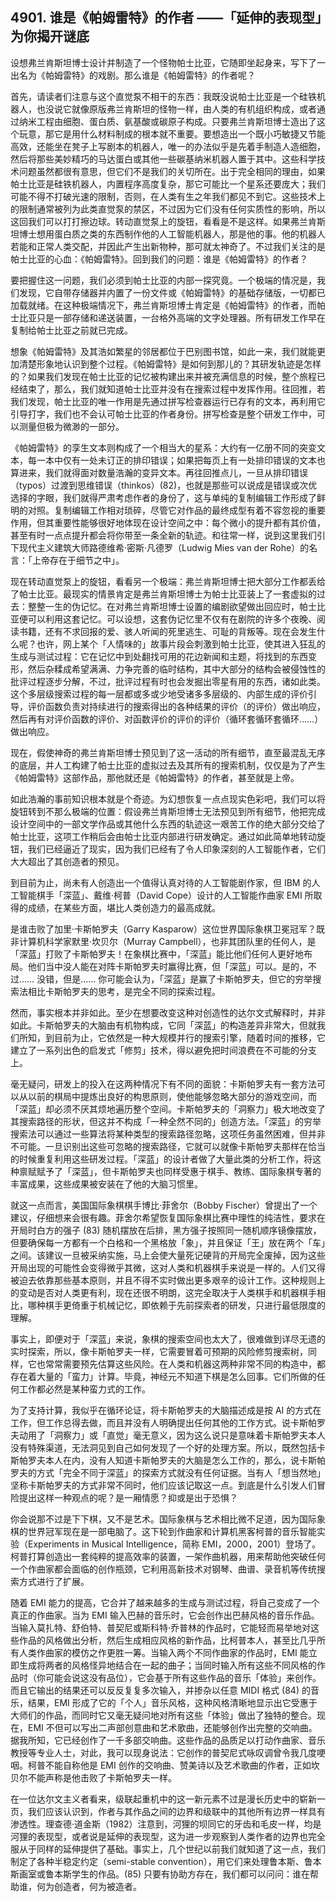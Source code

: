 ## 4901. 谁是《帕姆雷特》的作者 ——「延伸的表现型」为你揭开谜底

设想弗兰肯斯坦博士设计并制造了一个怪物帕士比亚，它随即坐起身来，写下了一出名为《帕姆雷特》的戏剧。那么谁是《帕姆雷特》的作者呢？

首先，请读者们注意与这个直觉泵不相干的东西：我既没说帕士比亚是一个硅铁机器人，也没说它就像原版弗兰肯斯坦的怪物一样，由人类的有机组织构成，或者通过纳米工程由细胞、蛋白质、氨基酸或碳原子构成。只要弗兰肯斯坦博士造出了这个玩意，那它是用什么材料制成的根本就不重要。要想造出一个既小巧敏捷又节能高效，还能坐在凳子上写剧本的机器人，唯一的办法似乎是先着手制造人造细胞，然后将那些美妙精巧的马达蛋白或其他一些碳基纳米机器人置于其中。这些科学技术问题虽然都很有意思，但它们不是我们的关切所在。出于完全相同的理由，如果帕士比亚是硅铁机器人，内置程序高度复杂，那它可能比一个星系还要庞大；我们可能不得不打破光速的限制，否则，在人类有生之年我们都见不到它。这些技术上的限制通常被列为此类直觉泵的禁区，不过因为它们没有任何实质性的影响，所以这回我们可以打打擦边球。转动直觉泵上的旋钮，看看是不是这样。如果弗兰肯斯坦博士想用蛋白质之类的东西制作他的人工智能机器人，那是他的事。他的机器人若能和正常人类交配，并因此产生出新物种，那可就太神奇了。不过我们关注的是帕士比亚的心血：《帕姆雷特》。回到我们的问题：谁是《帕姆雷特》的作者？

要把握住这一问题，我们必须到帕士比亚的内部一探究竟。一个极端的情况是，我们发现，它自带存储器并内置了一份文件或《帕姆雷特》的基础存储版，一切都已加载就绪。在这种极端情况下，弗兰肯斯坦博士肯定是《帕姆雷特》的作者，而帕士比亚只是一部存储和递送装置，一台格外高端的文字处理器。所有研发工作早在复制给帕士比亚之前就已完成。

想象《帕姆雷特》及其浩如繁星的邻居都位于巴别图书馆，如此一来，我们就能更加清楚形象地认识到整个过程。《帕姆雷特》是如何到那儿的？其研发轨迹是怎样的？如果我们发现在帕士比亚的记忆被构建出来并被充满信息的时候，整个旅程已经结束了，那么，我们就知道帕士比亚并没有在搜索过程中发挥作用。往回推，若我们发现，帕士比亚的唯一作用是先通过拼写检查器运行已存有的文本，再利用它引导打字，我们也不会认可帕士比亚的作者身份。拼写检查是整个研发工作中，可以测量但极为微渺的一部分。

《帕姆雷特》的孪生文本则构成了一个相当大的星系：大约有一亿册不同的突变文本，每一本中仅有一处未订正的排印错误；如果把每页上有一处排印错误的文本也算进来，我们就得面对数量浩瀚的变异文本。再往回推点儿，一旦从排印错误（typos）过渡到思维错误（thinkos）(82)，也就是那些可以说成是错误或次优选择的字眼，我们就得严肃考虑作者的身份了，这与单纯的复制编辑工作形成了鲜明的对照。复制编辑工作相对琐碎，尽管它对作品的最终成型有着不容忽视的重要作用，但其重要性能够很好地体现在设计空间之中：每个微小的提升都有其价值，甚至有时一点点提升都会将你带至一条全新的轨迹。和往常一样，说到这里我们引下现代主义建筑大师路德维希·密斯·凡德罗（Ludwig Mies van der Rohe）的名言：「上帝存在于细节之中」。

现在转动直觉泵上的旋钮，看看另一个极端：弗兰肯斯坦博士把大部分工作都丢给了帕士比亚。最现实的情景肯定是弗兰肯斯坦博士为帕士比亚装上了一套虚拟的过去：整整一生的伪记忆。在对弗兰肯斯坦博士设置的编剧欲望做出回应时，帕士比亚便可以利用这套记忆。可以设想，这套伪记忆里不仅有在剧院的许多个夜晚、阅读书籍，还有不求回报的爱、骇人听闻的死里逃生、可耻的背叛等。现在会发生什么呢？也许，网上某个「人情味的」故事片段会刺激到帕士比亚，使其进入狂乱的生成与测试过程：它在记忆中到处翻找可用的花边新闻和主题，将找到的东西变形，然后杂糅成希望满满、力争完善的临时结构，其中大部分的结构会被侵蚀性的批评过程逐步分解，不过，批评过程有时也会发掘出零星有用的东西，诸如此类。这个多层级搜索过程的每一层都或多或少地受诸多多层级的、内部生成的评价引导，评价函数负责对持续进行的搜索得出的各种结果的评价（的评价）做出响应，然后再有对评价函数的评价、对函数评价的评价的评价（循环套循环套循环……）做出响应。

现在，假使神奇的弗兰肯斯坦博士预见到了这一活动的所有细节，直至最混乱无序的底层，并人工构建了帕士比亚的虚拟过去及其所有的搜索机制，仅仅是为了产生《帕姆雷特》这部作品，那他就还是《帕姆雷特》的作者，甚至就是上帝。

如此浩瀚的事前知识根本就是个奇迹。为幻想恢复一点点现实色彩吧，我们可以将旋钮转到不那么极端的位置：假设弗兰肯斯坦博士无法预见到所有细节，他把完成设计空间中的一部文学作品或其他什么东西的轨迹这一艰苦工作的绝大部分交给了帕士比亚，这项工作稍后会由帕士比亚内部进行研发确定。通过如此简单地转动旋钮，我们已经逼近了现实，因为我们已经有了令人印象深刻的人工智能作者，它们大大超出了其创造者的预见。

到目前为止，尚未有人创造出一个值得认真对待的人工智能剧作家，但 IBM 的人工智能棋手「深蓝」、戴维·柯普（David Cope）设计的人工智能作曲家 EMI 所取得的成绩，在某些方面，堪比人类创造力的最高成就。

是谁击败了加里·卡斯帕罗夫（Garry Kasparow）这位世界国际象棋卫冕冠军？既非计算机科学家默里·坎贝尔（Murray Campbell），也非其团队里的任何人，是「深蓝」打败了卡斯帕罗夫！在象棋比赛中，「深蓝」能比他们任何人更好地布局。他们当中没人能在对阵卡斯帕罗夫时赢得比赛，但「深蓝」可以。是的，不过…… 没错，但是…… 你可能会认为，「深蓝」是赢了卡斯帕罗夫，但它的穷举搜索法相比卡斯帕罗夫的思考，是完全不同的探索过程。

然而，事实根本并非如此。至少在想要改变这种对创造性的达尔文式解释时，并非如此。卡斯帕罗夫的大脑由有机物构成，它同「深蓝」的构造差异非常大，但就我们所知，到目前为止，它依然是一种大规模并行的搜索引擎，随着时间的推移，它建立了一系列出色的启发式「修剪」技术，得以避免把时间浪费在不可能的分支上。

毫无疑问，研发上的投入在这两种情况下有不同的面貌：卡斯帕罗夫有一套方法可以从以前的棋局中提炼出良好的构思原则，使他能够忽略大部分的游戏空间，而「深蓝」却必须不厌其烦地遍历整个空间。卡斯帕罗夫的「洞察力」极大地改变了其搜索路径的形状，但这并不构成「一种全然不同的」创造方法。「深蓝」的穷举搜索法可以通过一些算法将某种类型的搜索路径忽略，这项任务虽然困难，但并非不可能。一旦识别出这些可忽略的搜索路径，它就可以就像卡斯帕罗夫那样在恰当的时候重复利用这些研发过程。「深蓝」的设计者做了大量此类的分析工作，将这种禀赋赋予了「深蓝」，但卡斯帕罗夫也同样受惠于棋手、教练、国际象棋专著的丰富成果，这些成果被安装在了他的大脑习惯里。

就这一点而言，美国国际象棋棋手博比·菲舍尔（Bobby Fischer）曾提出了一个建议，仔细想来会很有趣。菲舍尔希望恢复国际象棋比赛中理性的纯洁性，要求在开局时白方的强子 (83) 随机摆放在后排，黑方强子按照同一随机顺序镜像摆放，但要确保每一方都有一个白格和一个黑格放「象」，并且保证「王」放在两个「车」之间。该建议一旦被采纳实施，马上会使大量死记硬背的开局完全废掉，因为这些开局出现的可能性会变得微乎其微，这对人类和机器棋手来说是一样的。人们又得被迫去依靠那些基本原则，并且不得不实时做出更多艰辛的设计工作。这种规则上的变动是否对人类更有利，现在还很不明朗，这完全取决于人类棋手和机器棋手相比，哪种棋手更倚重于机械记忆，即依赖于先前探索者的研发，只进行最低限度的理解。

事实上，即便对于「深蓝」来说，象棋的搜索空间也太大了，很难做到详尽无遗的实时探索，所以，像卡斯帕罗夫一样，它需要冒着可预期的风险修剪搜索树，同样，它也常常需要预先估算这些风险。在人类和机器这两种非常不同的构造中，都存在着大量的「蛮力」计算。毕竟，神经元不知道下棋是怎么回事。它们所做的任何工作都必然是某种蛮力式的工作。

为了支持计算，我似乎在循环论证，将卡斯帕罗夫的大脑描述成是按 AI 的方式在工作，但工作总得去做，而且并没有人明确提出任何其他的工作方式。说卡斯帕罗夫动用了「洞察力」或「直觉」毫无意义，因为这么说只是意味着卡斯帕罗夫本人没有特殊渠道，无法洞见到自己如何发现了一个好的处理方案。所以，既然包括卡斯帕罗夫本人在内，没有人知道卡斯帕罗夫的大脑是怎么工作的，那么，说卡斯帕罗夫的方式「完全不同于深蓝」的探索方式就没有任何证据。当有人「想当然地」坚称卡斯帕罗夫的方式非常不同时，他们应该记取这一点。到底是什么引发人们冒险提出这样一种观点的呢？是一厢情愿？抑或是出于恐惧？

你会说那不过是下下棋，又不是艺术。国际象棋与艺术相比微不足道，因为国际象棋的世界冠军现在是一部电脑了。这下轮到作曲家和计算机黑客柯普的音乐智能实验（Experiments in Musical Intelligence，简称 EMI，2000，2001）登场了。柯普打算创造出一套纯粹的提高效率的装置，一架作曲机器，用来帮助他突破任何一个作曲家都会面临的创作瓶颈，它利用高新技术对钢琴、曲谱、录音机等传统搜索方式进行了扩展。

随着 EMI 能力的提高，它合并了越来越多的生成与测试过程，将自己变成了一个真正的作曲家。当为 EMI 输入巴赫的音乐时，它会创作出巴赫风格的音乐作品。当输入莫扎特、舒伯特、普契尼或斯科特·乔普林的作品时，它能轻而易举地对这些作品的风格做出分析，然后生成相应风格的新作品，比柯普本人，甚至比几乎所有人类作曲家的模仿之作更胜一筹。当输入两个不同作曲家的作品时，EMI 能立即生成将两者的风格怪异地结合在一起的曲子；当同时输入所有这些不同风格的作品时（你可能会说这没有品位），它会基于所有这些作品的音乐「体验」来创作。而且它输出的结果还可以反反复复多次输入，并掺杂以任意 MIDI 格式 (84) 的音乐，结果，EMI 形成了它的「个人」音乐风格，这种风格清晰地显示出它受惠于大师们的作品，而同时它又毫无疑问地对所有这些「体验」做出了独特的整合。现在，EMI 不但可以写出二声部创意曲和艺术歌曲，还能够创作出完整的交响曲。据我所知，它已经创作了一千多部交响曲。这些作品的品质足以打动作曲家、音乐教授等专业人士，对此，我可以现身说法：它创作的普契尼式咏叹调曾令我几度哽咽。柯普不能自称他是 EMI 创作的交响曲、赞美诗以及艺术歌曲的作者，正如坎贝尔不能声称是他击败了卡斯帕罗夫一样。

在一位达尔文主义者看来，级联起重机中的这一新元素不过是漫长历史中的崭新一页，我们应该认识到，作者与其作品之间的边界和级联中的其他所有边界一样具有渗透性。理查德·道金斯（1982）注意到，河狸的坝同它的牙齿和毛皮一样，均是河狸的表现型，或者说是延伸的表现型，这为进一步观察到人类作者的边界也完全服从于同样的延伸提供了基础。事实上，几个世纪以前我们就知道了这一点，我们制定了各种半稳定约定（semi-stable convention），用它们来处理鲁本斯、鲁本斯画室或鲁本斯学生的作品。(85) 只要有协助方存在，我们都可以问问：谁在帮助谁，何为创造者，何为被造者。

